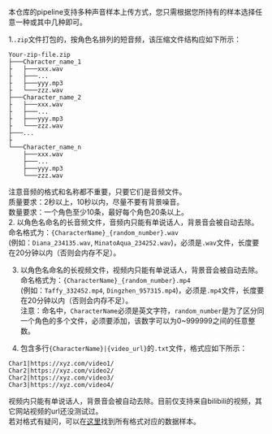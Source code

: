 本仓库的pipeline支持多种声音样本上传方式，您只需根据您所持有的样本选择任意一种或其中几种即可。  

1.`.zip`文件打包的，按角色名排列的短音频，该压缩文件结构应如下所示：  
```
Your-zip-file.zip
├───Character_name_1
├   ├───xxx.wav
├   ├───...
├   ├───yyy.mp3
├   └───zzz.wav
├───Character_name_2
├   ├───xxx.wav
├   ├───...
├   ├───yyy.mp3
├   └───zzz.wav
├───...
├
└───Character_name_n
    ├───xxx.wav
    ├───...
    ├───yyy.mp3
    └───zzz.wav
```
注意音频的格式和名称都不重要，只要它们是音频文件。  
质量要求：2秒以上，10秒以内，尽量不要有背景噪音。  
数量要求：一个角色至少10条，最好每个角色20条以上。  
2. 以角色名命名的长音频文件，音频内只能有单说话人，背景音会被自动去除。命名格式为：`{CharacterName}_{random_number}.wav`  
(例如：`Diana_234135.wav`, `MinatoAqua_234252.wav`)，必须是`.wav`文件，长度要在20分钟以内（否则会内存不足）。  

3. 以角色名命名的长视频文件，视频内只能有单说话人，背景音会被自动去除。命名格式为：`{CharacterName}_{random_number}.mp4`  
(例如：`Taffy_332452.mp4`, `Dingzhen_957315.mp4`)，必须是`.mp4`文件，长度要在20分钟以内（否则会内存不足）。  
注意：命名中，`CharacterName`必须是英文字符，`random_number`是为了区分同一个角色的多个文件，必须要添加，该数字可以为0~999999之间的任意整数。   

4. 包含多行`{CharacterName}|{video_url}`的`.txt`文件，格式应如下所示：
```
Char1|https://xyz.com/video1/
Char2|https://xyz.com/video2/
Char2|https://xyz.com/video3/
Char3|https://xyz.com/video4/
```
视频内只能有单说话人，背景音会被自动去除。目前仅支持来自bilibili的视频，其它网站视频的url还没测试过。  
若对格式有疑问，可以在[这里](https://drive.google.com/file/d/132l97zjanpoPY4daLgqXoM7HKXPRbS84/view?usp=sharing)找到所有格式对应的数据样本。
